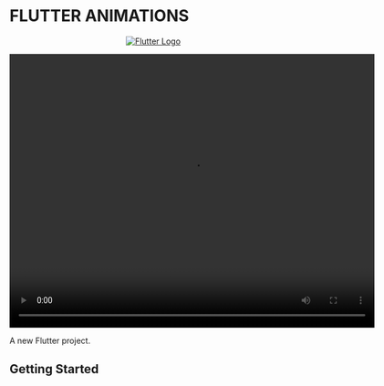 # FLUTTER ANIMATIONS

<p align="center">
  <a href="https://flutter.dev/" target="blank"><img src="https://storage.googleapis.com/cms-storage-bucket/c823e53b3a1a7b0d36a9.png" alt="Flutter Logo" /></a>
</p>

<video src="./screenshot/01.mp4" width="640" height="480"></video>

A new Flutter project.

## Getting Started


